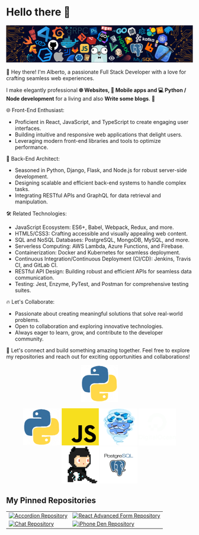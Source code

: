 # Hello there 👋

<!-- ![](https://github.com/siddharthdeo99/siddharthdeo99/blob/master/siddharthdeo99/siddharthdeo99/icons/header_.png) -->
![](./icons/header_.png)

👋 Hey there! I'm Alberto, a passionate Full Stack Developer with a love for crafting seamless web experiences.

I make elegantly professional **🌐 Websites, 📱 Mobile apps and 💻 Python / Node development** for a living and also **Write some blogs**. 🌈  

🌐 Front-End Enthusiast:
- Proficient in React, JavaScript, and TypeScript to create engaging user interfaces.
- Building intuitive and responsive web applications that delight users.
- Leveraging modern front-end libraries and tools to optimize performance.

💼 Back-End Architect:
- Seasoned in Python, Django, Flask, and Node.js for robust server-side development.
- Designing scalable and efficient back-end systems to handle complex tasks.
- Integrating RESTful APIs and GraphQL for data retrieval and manipulation.

🛠️ Related Technologies:
- JavaScript Ecosystem: ES6+, Babel, Webpack, Redux, and more.
- HTML5/CSS3: Crafting accessible and visually appealing web content.
- SQL and NoSQL Databases: PostgreSQL, MongoDB, MySQL, and more.
- Serverless Computing: AWS Lambda, Azure Functions, and Firebase.
- Containerization: Docker and Kubernetes for seamless deployment.
- Continuous Integration/Continuous Deployment (CI/CD): Jenkins, Travis CI, and GitLab CI.
- RESTful API Design: Building robust and efficient APIs for seamless data communication.
- Testing: Jest, Enzyme, PyTest, and Postman for comprehensive testing suites.

🔥 Let's Collaborate:
- Passionate about creating meaningful solutions that solve real-world problems.
- Open to collaboration and exploring innovative technologies.
- Always eager to learn, grow, and contribute to the developer community.

🌟 Let's connect and build something amazing together. Feel free to explore my repositories and reach out for exciting opportunities and collaborations!

<p align="center">
<img src="https://github.com/MMnemonic/MMnemonic/blob/main/icons/giphy.gif" height="100" width="100"/>

<p align="center">
<img src="https://github.com/siddharthdeo99/siddharthdeo99/blob/master/siddharthdeo99/siddharthdeo99/icons/giphy.gif" height="100" width="100"/>
<img src="https://github.com/siddharthdeo99/siddharthdeo99/blob/master/siddharthdeo99/siddharthdeo99/icons/js.png" height="100" width="100"/>
<img src="https://github.com/siddharthdeo99/siddharthdeo99/blob/master/siddharthdeo99/siddharthdeo99/icons/docker.gif" height="100" width="100"/>
<img src="https://github.com/siddharthdeo99/siddharthdeo99/blob/master/siddharthdeo99/siddharthdeo99/icons/do.gif" height="100" width="100"/>
<img src="https://github.com/siddharthdeo99/siddharthdeo99/blob/master/siddharthdeo99/siddharthdeo99/icons/github.gif" height="100" width="100"/>
<img src="https://github.com/siddharthdeo99/siddharthdeo99/blob/master/siddharthdeo99/siddharthdeo99/icons/postgresql.gif" height="100" width="100"/>
</p>


## My Pinned Repositories

<table>
  <tr>
    <td>
      <a href="https://github.com/MMnemonic/accordion">
        <img src="https://github-readme-stats.vercel.app/api/pin/?username=MMnemonic&repo=accordion&bg_color=00000000" alt="Accordion Repository">
      </a>
    </td>
    <td>
      <a href="https://github.com/MMnemonic/react-advanced-form">
        <img src="https://github-readme-stats.vercel.app/api/pin/?username=MMnemonic&repo=react-advanced-form&bg_color=00000000" alt="React Advanced Form Repository">
      </a>
    </td>
  </tr>
  <tr>
    <td>
      <a href="https://github.com/MMnemonic/chat">
        <img src="https://github-readme-stats.vercel.app/api/pin/?username=MMnemonic&repo=chat&bg_color=00000000" alt="Chat Repository">
      </a>
    </td>
    <td>
      <a href="https://github.com/MMnemonic/iphone_den">
        <img src="https://github-readme-stats.vercel.app/api/pin/?username=MMnemonic&repo=iphone_den&bg_color=00000000" alt="iPhone Den Repository">
      </a>
    </td>
  </tr>
</table>


